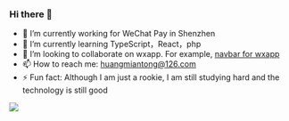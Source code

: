### Hi there 👋

- 🔭 I’m currently working for WeChat Pay in Shenzhen
- 🌱 I’m currently learning TypeScript，React，php
- 👯 I’m looking to collaborate on wxapp. For example, [navbar for wxapp](https://github.com/mtonhuang/navbar-for-wxapp)
- 📫 How to reach me: huangmiantong@126.com
- ⚡ Fun fact: Although I am just a rookie, I am still studying hard and the technology is still good

<img  src="https://github-readme-stats.vercel.app/api?username=mtonhuang&show_icons=true&hide_title=true&theme=radical" />
